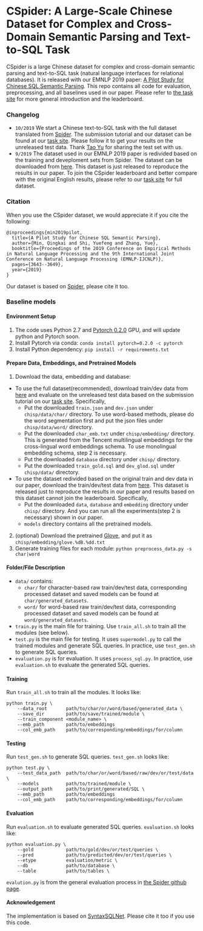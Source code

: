 # CSpider: A Large-Scale Chinese Dataset for Complex and Cross-Domain Semantic Parsing and Text-to-SQL Task

CSpider is a large Chinese dataset for complex and cross-domain semantic parsing and text-to-SQL task (natural language interfaces for relational databases). It is released with our EMNLP 2019 paper: [A Pilot Study for Chinese SQL Semantic Parsing](https://arxiv.org/abs/1909.13293). This repo contains all code for evaluation, preprocessing, and all baselines used in our paper. Please refer to [the task site](https://taolusi.github.io/CSpider-explorer/) for more general introduction and the leaderboard.

### Changelog
- `10/2019` We start a Chinese text-to-SQL task with the full dataset translated from [Spider](https://yale-lily.github.io/spider). The submission tutorial and our dataset can be found at our [task site](https://taolusi.github.io/CSpider-explorer/). Please follow it to get your results on the unreleased test data. Thank [Tao Yu](https://taoyds.github.io/) for sharing the test set with us.
- `9/2019` The dataset used in our EMNLP 2019 paper is redivided based on the training and deveploment sets from Spider. The dataset can be downloaded from [here](https://drive.google.com/drive/folders/1SVAdUQqZ2UjjcSCSxhVXRPcXxIMu1r_C?usp=sharing). This dataset is just released to reproduce the results in our paper. To join the CSpider leaderboard and better compare with the original English results, please refer to our [task site](https://taolusi.github.io/CSpider-explorer/) for full dataset.

### Citation
When you use the CSpider dataset, we would appreciate it if you cite the following:
```
@inproceedings{min2019pilot,
  title={A Pilot Study for Chinese SQL Semantic Parsing},
  author={Min, Qingkai and Shi, Yuefeng and Zhang, Yue},
  booktitle={Proceedings of the 2019 Conference on Empirical Methods in Natural Language Processing and the 9th International Joint Conference on Natural Language Processing (EMNLP-IJCNLP)},
  pages={3643--3649},
  year={2019}
}
```
Our dataset is based on [Spider](https://github.com/taoyds/spider/), please cite it too.

### Baseline models

#### Environment Setup

1. The code uses Python 2.7 and [Pytorch 0.2.0](https://pytorch.org/get-started/previous-versions/) GPU, and will update python and Pytorch soon.
2. Install Pytorch via conda: `conda install pytorch=0.2.0 -c pytorch`
3. Install Python dependency: `pip install -r requirements.txt`

#### Prepare Data, Embeddings, and Pretrained Models
1. Download the data, embedding and database:
  - To use the full dataset(recommended), download train/dev data from [here](https://drive.google.com/drive/folders/1TxCUq1ydPuBdDdHF3MkHT-8zixluQuLa?usp=sharing) and evaluate on the unreleased test data based on the submission tutorial on our [task site](https://taolusi.github.io/CSpider-explorer/). Specifically, 
    - Put the downloaded `train.json` and `dev.json` under `chisp/data/char/` directory. To use word-based methods, please do the word segmentation first and put the json files under `chisp/data/word/` directory.
    - Put the downloaded `char_emb.txt` under `chisp/embedding/` directory. This is generated from the Tencent multilingual embeddings for the cross-lingual word embeddings schema. To use monolingual embedding schema, step 2 is necessary.
    - Put the downloaded `database` directory under `chisp/` directory.
    - Put the downloaded `train_gold.sql` and `dev_glod.sql` under `chisp/data/` directory.
  - To use the dataset redivided based on the original train and dev data in our paper, download the train/dev/test data from [here](https://drive.google.com/drive/folders/1SVAdUQqZ2UjjcSCSxhVXRPcXxIMu1r_C?usp=sharing). This dataset is released just to reproduce the results in our paper and results based on this dataset cannot join the leaderboard. Specifically,
    - Put the downloaded `data`, `database` and `embedding` directory under `chisp/` directory. And you can run all the experiments(step 2 is necessary) shown in our paper.
    - `models` directory contains all the pretrained models.
2. (optional) Download the pretrained [Glove](https://nlp.stanford.edu/data/wordvecs/glove.42B.300d.zip), and put it as `chisp/embedding/glove.%dB.%dd.txt`
3. Generate training files for each module: `python preprocess_data.py -s char|word`

#### Folder/File Description
- ``data/`` contains:
    - ``char/`` for character-based raw train/dev/test data, corresponding processed dataset and saved models can be found at ``char/generated_datasets``. 
    - ``word/`` for word-based raw train/dev/test data, corresponding processed dataset and saved models can be found at ``word/generated_datasets``.
- ``train.py`` is the main file for training. Use ``train_all.sh`` to train all the modules (see below).
- ``test.py`` is the main file for testing. It uses ``supermodel.py`` to call the trained modules and generate SQL queries. In practice, use ``test_gen.sh`` to generate SQL queries.
- ``evaluation.py`` is for evaluation. It uses ``process_sql.py``. In practice, use ``evaluation.sh`` to evaluate the generated SQL queries.


#### Training
Run ``train_all.sh`` to train all the modules.
It looks like:
```
python train.py \
    --data_root       path/to/char/or/word/based/generated_data \
    --save_dir        path/to/save/trained/module \
    --train_component <module_name> \
    --emb_path        path/to/embeddings 
    --col_emb_path    path/to/corresponding/embeddings/for/column
```

#### Testing
Run ``test_gen.sh`` to generate SQL queries.
``test_gen.sh`` looks like:
```
python test.py \
    --test_data_path  path/to/char/or/word/based/raw/dev/or/test/data \
    --models          path/to/trained/module \
    --output_path     path/to/print/generated/SQL \
    --emb_path        path/to/embeddings 
    --col_emb_path    path/to/corresponding/embeddings/for/column
```

#### Evaluation
Run ``evaluation.sh`` to evaluate generated SQL queries.
``evaluation.sh`` looks like:
```
python evaluation.py \
    --gold            path/to/gold/dev/or/test/queries \ 
    --pred            path/to/predicted/dev/or/test/queries \
    --etype           evaluation/metric \
    --db              path/to/database \
    --table           path/to/tables \
```
``evalution.py`` is from the general evaluation process in [the Spider github page](https://github.com/taoyds/spider).

#### Acknowledgement

The implementation is based on [SyntaxSQLNet](https://github.com/taoyds/syntaxSQL). Please cite it too if you use this code.
